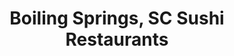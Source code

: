 ---
layout: city
title: Boiling Springs, SC Sushi Restaurants
permalink: /south-carolina/boiling-springs/
stateAbbr: SC
stateName: South Carolina
cityName: Boiling Springs
---